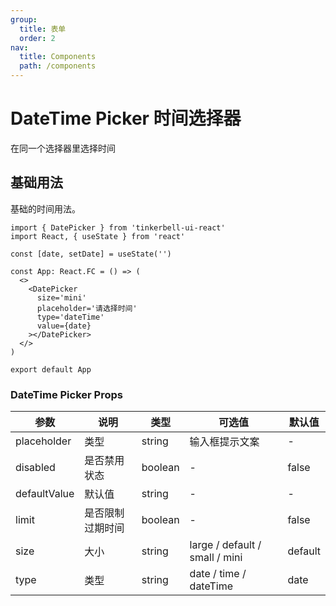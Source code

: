 ```yaml
---
group:
  title: 表单
  order: 2
nav:
  title: Components
  path: /components
---
```


# DateTime Picker 时间选择器

在同一个选择器里选择时间

## 基础用法

基础的时间用法。

```tsx
import { DatePicker } from 'tinkerbell-ui-react'
import React, { useState } from 'react'

const [date, setDate] = useState('')

const App: React.FC = () => (
  <>
    <DatePicker
      size='mini'
      placeholder='请选择时间'
      type='dateTime'
      value={date}
    ></DatePicker>
  </>
)

export default App
```

### DateTime Picker Props

| 参数         | 说明             | 类型    | 可选值                         | 默认值  |
| ------------ | ---------------- | ------- | ------------------------------ | ------- |
| placeholder  | 类型             | string  | 输入框提示文案                 | -       |
| disabled     | 是否禁用状态     | boolean | -                              | false   |
| defaultValue | 默认值           | string  | -                              | -       |
| limit        | 是否限制过期时间 | boolean | -                              | false   |
| size         | 大小             | string  | large / default / small / mini | default |
| type         | 类型             | string  | date / time / dateTime         | date    |

